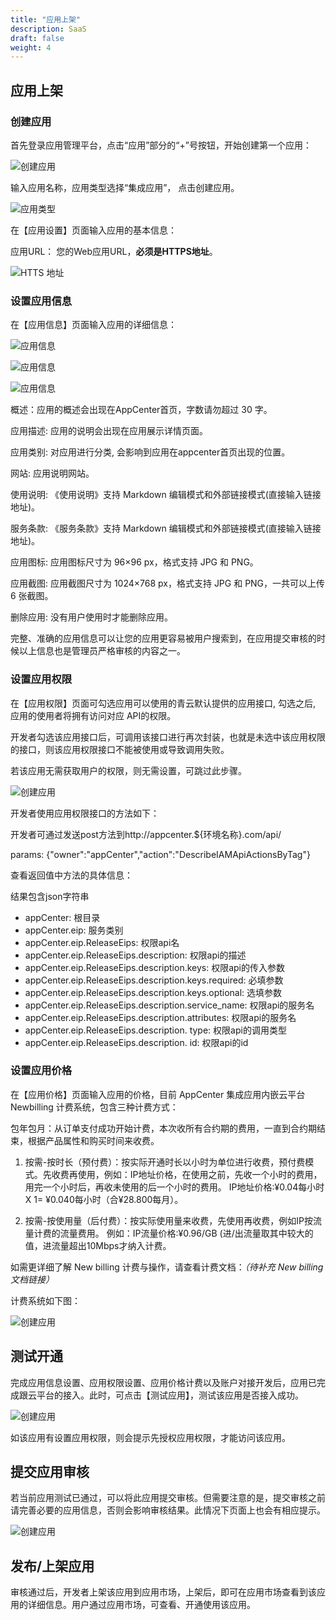 ```yaml
---
title: "应用上架"
description: SaaS
draft: false
weight: 4
---
```


## 应用上架

### 创建应用

首先登录应用管理平台，点击“应用”部分的“+”号按钮，开始创建第一个应用：

![创建应用](/appcenter/dev-platform/saas-developer-guide/_image/create-saas-app.png)

输入应用名称，应用类型选择“集成应用”， 点击创建应用。

![应用类型](/appcenter/dev-platform/saas-developer-guide/_image/saas-app-type.png)

在【应用设置】页面输入应用的基本信息：

应用URL： 您的Web应用URL，**必须是HTTPS地址**。

![HTTS 地址](/appcenter/dev-platform/saas-developer-guide/_image/saas-app-url.png)

### 设置应用信息

在【应用信息】页面输入应用的详细信息：

![应用信息](/appcenter/dev-platform/saas-developer-guide/_image/saas-app-info.png)

![应用信息](/appcenter/dev-platform/saas-developer-guide/_image/saas-app-info2.png)

![应用信息](/appcenter/dev-platform/saas-developer-guide/_image/saas-app-info3.png)

概述：应用的概述会出现在AppCenter首页，字数请勿超过 30 字。

应用描述: 应用的说明会出现在应用展示详情页面。

应用类别: 对应用进行分类, 会影响到应用在appcenter首页出现的位置。

网站: 应用说明网站。

使用说明: 《使用说明》支持 Markdown 编辑模式和外部链接模式(直接输入链接地址)。

服务条款: 《服务条款》支持 Markdown 编辑模式和外部链接模式(直接输入链接地址)。

应用图标: 应用图标尺寸为 96×96 px，格式支持 JPG 和 PNG。

应用截图: 应用截图尺寸为 1024×768 px，格式支持 JPG 和 PNG，一共可以上传 6 张截图。

删除应用: 没有用户使用时才能删除应用。

完整、准确的应用信息可以让您的应用更容易被用户搜索到，在应用提交审核的时候以上信息也是管理员严格审核的内容之一。

 

### 设置应用权限

在【应用权限】页面可勾选应用可以使用的青云默认提供的应用接口, 勾选之后, 应用的使用者将拥有访问对应 API的权限。

开发者勾选该应用接口后，可调用该接口进行再次封装，也就是未选中该应用权限的接口，则该应用权限接口不能被使用或导致调用失败。

若该应用无需获取用户的权限，则无需设置，可跳过此步骤。

![创建应用](/appcenter/dev-platform/saas-developer-guide/_image/saas-app-permission.png)

开发者使用应用权限接口的方法如下：

开发者可通过发送post方法到http://appcenter.${环境名称}.com/api/

params: {"owner":"appCenter","action":"DescribeIAMApiActionsByTag"}

查看返回值中方法的具体信息：

结果包含json字符串

- appCenter: 根目录
- appCenter.eip: 服务类别
- appCenter.eip.ReleaseEips: 权限api名
- appCenter.eip.ReleaseEips.description: 权限api的描述
- appCenter.eip.ReleaseEips.description.keys: 权限api的传入参数
- appCenter.eip.ReleaseEips.description.keys.required: 必填参数
- appCenter.eip.ReleaseEips.description.keys.optional: 选填参数
- appCenter.eip.ReleaseEips.description.service_name: 权限api的服务名
- appCenter.eip.ReleaseEips.description.attributes: 权限api的服务名
- appCenter.eip.ReleaseEips.description. type: 权限api的调用类型
- appCenter.eip.ReleaseEips.description. id: 权限api的id

 

### 设置应用价格

在【应用价格】页面输入应用的价格，目前 AppCenter 集成应用内嵌云平台Newbilling 计费系统，包含三种计费方式：

包年包月：从订单支付成功开始计费，本次收所有合约期的费用，一直到合约期结束，根据产品属性和购买时间来收费。

1. 按需-按时长（预付费）：按实际开通时长以小时为单位进行收费，预付费模式。先收费再使用，例如：IP地址价格，在使用之前，先收一个小时的费用，用完一个小时后，再收未使用的后一个小时的费用。 IP地址价格:¥0.04每小时 X 1= ¥0.040每小时（合¥28.800每月）。

2. 按需-按使用量（后付费）：按实际使用量来收费，先使用再收费，例如IP按流量计费的流量费用。 例如：IP流量价格:¥0.96/GB (进/出流量取其中较大的值，进流量超出10Mbps才纳入计费。

如需更详细了解 New billing 计费与操作，请查看计费文档：*（待补充 New billing 文档链接）*

计费系统如下图：

![创建应用](/appcenter/dev-platform/saas-developer-guide/_image/saas-app-nb.png)

## 测试开通

完成应用信息设置、应用权限设置、应用价格计费以及账户对接开发后，应用已完成跟云平台的接入。此时，可点击【测试应用】，测试该应用是否接入成功。

![创建应用](/appcenter/dev-platform/saas-developer-guide/_image/saas-app-test-open.png)

如该应用有设置应用权限，则会提示先授权应用权限，才能访问该应用。


## 提交应用审核

若当前应用测试已通过，可以将此应用提交审核。但需要注意的是，提交审核之前请完善必要的应用信息，否则会影响审核结果。此情况下页面上也会有相应提示。

![创建应用](/appcenter/dev-platform/saas-developer-guide/_image/saas-app-audit.png) 

## 发布/上架应用

审核通过后，开发者上架该应用到应用市场，上架后，即可在应用市场查看到该应用的详细信息。用户通过应用市场，可查看、开通使用该应用。